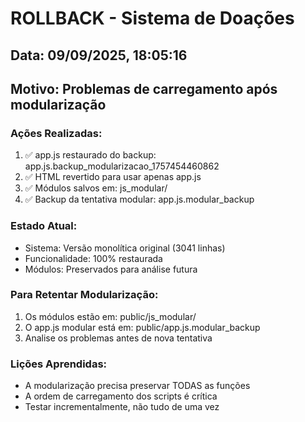 # ROLLBACK - Sistema de Doações

## Data: 09/09/2025, 18:05:16
## Motivo: Problemas de carregamento após modularização

### Ações Realizadas:
1. ✅ app.js restaurado do backup: app.js.backup_modularizacao_1757454460862
2. ✅ HTML revertido para usar apenas app.js
3. ✅ Módulos salvos em: js_modular/
4. ✅ Backup da tentativa modular: app.js.modular_backup

### Estado Atual:
- Sistema: Versão monolítica original (3041 linhas)
- Funcionalidade: 100% restaurada
- Módulos: Preservados para análise futura

### Para Retentar Modularização:
1. Os módulos estão em: public/js_modular/
2. O app.js modular está em: public/app.js.modular_backup
3. Analise os problemas antes de nova tentativa

### Lições Aprendidas:
- A modularização precisa preservar TODAS as funções
- A ordem de carregamento dos scripts é crítica
- Testar incrementalmente, não tudo de uma vez
